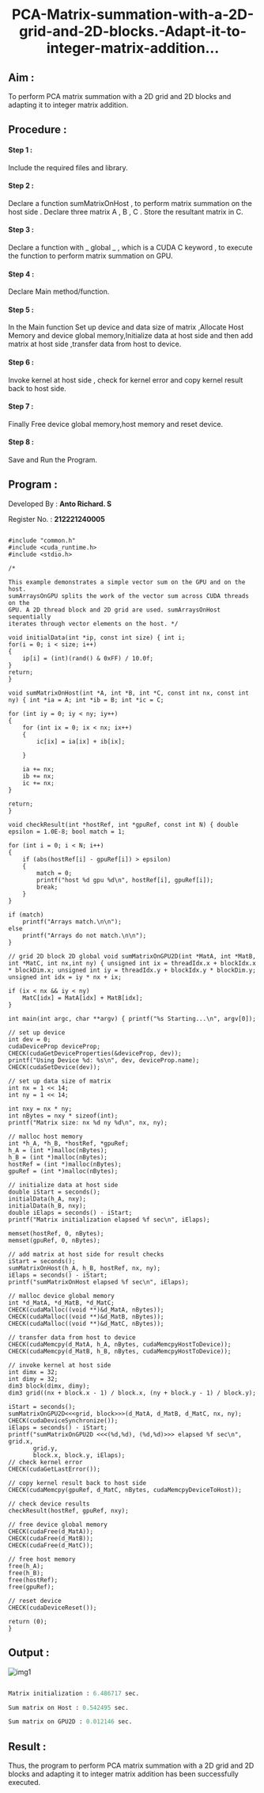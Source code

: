 # <p align="center"> PCA-Matrix-summation-with-a-2D-grid-and-2D-blocks.-Adapt-it-to-integer-matrix-addition... </p>

## Aim :

To perform PCA matrix summation with a 2D grid and 2D blocks and adapting it to integer matrix addition.

## Procedure :

#### Step 1 :

Include the required files and library.

#### Step 2 :

Declare a function sumMatrixOnHost , to perform matrix summation on the host side . Declare three matrix A , B , C . Store the resultant matrix in C.

#### Step 3 :

Declare a function with _ global _ , which is a CUDA C keyword , to execute the function to perform matrix summation on GPU.

#### Step 4 :

Declare Main method/function.

#### Step 5 :

In the Main function Set up device and data size of matrix ,Allocate Host Memory and device global memory,Initialize data at host side and then add matrix at host side ,transfer data from host to device.

#### Step 6 :

Invoke kernel at host side , check for kernel error and copy kernel result back to host side.

#### Step 7 :

Finally Free device global memory,host memory and reset device.

#### Step 8 :

Save and Run the Program.

## Program :

Developed By : **Anto Richard. S**

Register No. : **212221240005**

```CUDA

#include "common.h"
#include <cuda_runtime.h>
#include <stdio.h>

/*

This example demonstrates a simple vector sum on the GPU and on the host.
sumArraysOnGPU splits the work of the vector sum across CUDA threads on the
GPU. A 2D thread block and 2D grid are used. sumArraysOnHost sequentially
iterates through vector elements on the host. */

void initialData(int *ip, const int size) { int i;
for(i = 0; i < size; i++)
{
    ip[i] = (int)(rand() & 0xFF) / 10.0f;
}
return;
}

void sumMatrixOnHost(int *A, int *B, int *C, const int nx, const int ny) { int *ia = A; int *ib = B; int *ic = C;

for (int iy = 0; iy < ny; iy++)
{
    for (int ix = 0; ix < nx; ix++)
    {
        ic[ix] = ia[ix] + ib[ix];

    }

    ia += nx;
    ib += nx;
    ic += nx;
}

return;
}

void checkResult(int *hostRef, int *gpuRef, const int N) { double epsilon = 1.0E-8; bool match = 1;

for (int i = 0; i < N; i++)
{
    if (abs(hostRef[i] - gpuRef[i]) > epsilon)
    {
        match = 0;
        printf("host %d gpu %d\n", hostRef[i], gpuRef[i]);
        break;
    }
}

if (match)
    printf("Arrays match.\n\n");
else
    printf("Arrays do not match.\n\n");
}

// grid 2D block 2D global void sumMatrixOnGPU2D(int *MatA, int *MatB, int *MatC, int nx,int ny) { unsigned int ix = threadIdx.x + blockIdx.x * blockDim.x; unsigned int iy = threadIdx.y + blockIdx.y * blockDim.y; unsigned int idx = iy * nx + ix;

if (ix < nx && iy < ny)
    MatC[idx] = MatA[idx] + MatB[idx];
}

int main(int argc, char **argv) { printf("%s Starting...\n", argv[0]);

// set up device
int dev = 0;
cudaDeviceProp deviceProp;
CHECK(cudaGetDeviceProperties(&deviceProp, dev));
printf("Using Device %d: %s\n", dev, deviceProp.name);
CHECK(cudaSetDevice(dev));

// set up data size of matrix
int nx = 1 << 14;
int ny = 1 << 14;

int nxy = nx * ny;
int nBytes = nxy * sizeof(int);
printf("Matrix size: nx %d ny %d\n", nx, ny);

// malloc host memory
int *h_A, *h_B, *hostRef, *gpuRef;
h_A = (int *)malloc(nBytes);
h_B = (int *)malloc(nBytes);
hostRef = (int *)malloc(nBytes);
gpuRef = (int *)malloc(nBytes);

// initialize data at host side
double iStart = seconds();
initialData(h_A, nxy);
initialData(h_B, nxy);
double iElaps = seconds() - iStart;
printf("Matrix initialization elapsed %f sec\n", iElaps);

memset(hostRef, 0, nBytes);
memset(gpuRef, 0, nBytes);

// add matrix at host side for result checks
iStart = seconds();
sumMatrixOnHost(h_A, h_B, hostRef, nx, ny);
iElaps = seconds() - iStart;
printf("sumMatrixOnHost elapsed %f sec\n", iElaps);

// malloc device global memory
int *d_MatA, *d_MatB, *d_MatC;
CHECK(cudaMalloc((void **)&d_MatA, nBytes));
CHECK(cudaMalloc((void **)&d_MatB, nBytes));
CHECK(cudaMalloc((void **)&d_MatC, nBytes));

// transfer data from host to device
CHECK(cudaMemcpy(d_MatA, h_A, nBytes, cudaMemcpyHostToDevice));
CHECK(cudaMemcpy(d_MatB, h_B, nBytes, cudaMemcpyHostToDevice));

// invoke kernel at host side
int dimx = 32;
int dimy = 32;
dim3 block(dimx, dimy);
dim3 grid((nx + block.x - 1) / block.x, (ny + block.y - 1) / block.y);

iStart = seconds();
sumMatrixOnGPU2D<<<grid, block>>>(d_MatA, d_MatB, d_MatC, nx, ny);
CHECK(cudaDeviceSynchronize());
iElaps = seconds() - iStart;
printf("sumMatrixOnGPU2D <<<(%d,%d), (%d,%d)>>> elapsed %f sec\n", grid.x,
       grid.y,
       block.x, block.y, iElaps);
// check kernel error
CHECK(cudaGetLastError());

// copy kernel result back to host side
CHECK(cudaMemcpy(gpuRef, d_MatC, nBytes, cudaMemcpyDeviceToHost));

// check device results
checkResult(hostRef, gpuRef, nxy);

// free device global memory
CHECK(cudaFree(d_MatA));
CHECK(cudaFree(d_MatB));
CHECK(cudaFree(d_MatC));

// free host memory
free(h_A);
free(h_B);
free(hostRef);
free(gpuRef);

// reset device
CHECK(cudaDeviceReset());

return (0);
}

```

## Output :

![img1](https://github.com/anto-richard/PCA-Matrix-summation-with-a-2D-grid-and-2D-blocks.-Adapt-it-to-integer-matrix-addition.-/assets/93427534/45fac4a0-3272-4ad4-8289-6e193a172b85)

```python

Matrix initialization : 6.486717 sec.

Sum matrix on Host : 0.542495 sec.

Sum matrix on GPU2D : 0.012146 sec.

```

## Result :

Thus, the program to perform PCA matrix summation with a 2D grid and 2D blocks and adapting it to integer matrix addition has been successfully executed.

